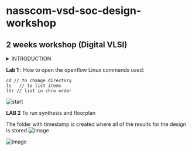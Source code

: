 # nasscom-vsd-soc-design-workshop
## 2 weeks workshop (Digital VLSI)
<details>
  <summary> INTRODUCTION </summary>
EDA tools and opensource being an advantage.The workshop includes short videos and gives a good understanding for how chip design process forks.It tells how ASIC design flow works with more emphasis on the Back-End.
The Back-End usually involves steps like Synthesis,STA of the .v file then Design for Testability (DFT), Physical Design, then Physical Verification and finally the GDS-II file creation.Gds is the file saving format given to the foundries and normally it is in binary involving geometric shapes.

VLSI which stands for Very Large Scaling Industry refers to the scaling of size and increment of the transistors numbers on a single chip.

Further more chip architecture was discussed along with basic CMOS(complementary metal oxide semiconductor technology) concept that tells the reason for the steps done in the backend. Further more the workshop was equipped with the labs and assignment as well, which gives hands on experience, and practical insights of the backend process.



Virutal machine by oracle is utilized as most of the VLSI tools are based on linux so it provides isolated environment for working effectively.Linux has more advantage and for critical process like chip design which is the brain of any device or machine is a preferred choice.

Magic Tool
As per Fossi Dial up 
Magic tool is more than DRC, it can read and write GDS.It can extract and netlist (SPICE file).LEF(Library Exchange File)/DEF(Design Exchange File) compatible.Wiring refers to physical joining of the network elements whereas routing defines rules for that.This feature is also included in the Magic.Plots are available for the analysis of the results in a graphical manner.
More features
- Paint and Erase 
- Instead of bins it works on single base 

   Labs along with the assessments are conducted.

  
</details>



**Lab 1** : How to open the openflow
Linux commands used:
```
cd // to change directory 
ls   // to list items
ltr // list in chro order 
```
![start](https://github.com/user-attachments/assets/08584779-4e80-4f0a-85ad-b2579e5685a7)

**LAB 2** To run synthesis and floorplan 

The folder with timestamp is created where all of the results for the design is stored
![image](https://github.com/user-attachments/assets/844248e7-5d1a-4ec8-a863-d3bd801ff187)



![image](https://github.com/user-attachments/assets/71594757-1148-4315-baa7-d290df83a779)


